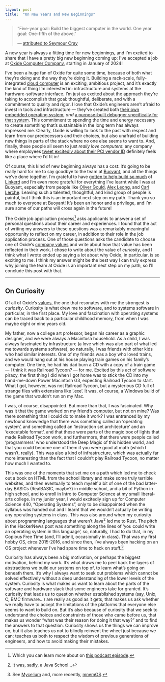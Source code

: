 ```yaml
---
layout: post
title:  "On New Years and New Beginnings"
---
```


> “Five-year goal: Build the biggest computer in the world. One year goal:
> One-fifth of the above.”
>
> — [attributed to Seymour Cray]

A new year is always a fitting time for new beginnings, and I'm excited to share
that I have a pretty big new beginning coming up: I've accepted a job at [Oxide
Computer Company], starting in January of 2024!

I’ve been a huge fan of Oxide for quite some time, because of both what they’re
doing and the way they’re doing it. Building a rack-scale, fully-integrated
[cloud computer] is an exciting, ambitious project, and it’s exactly the kind of
thing I’m interested in: infrastructure and systems at the hardware-software
interface. I’m just as excited about the approach they’re taking to accomplish
that goal: thoughtful, deliberate, and with a commitment to quality and rigor. I
love that Oxide’s engineers aren’t afraid to invest in tools and infrastructure
— they’ve created both [their own embedded operating system][hubris], _and_ [a
purpose-built debugger specifically for that system][humility]. This commitment
to spending the time and energy necessary to create something that’s sustainable
in the long term has always impressed me. Clearly, Oxide is willing to look to
the past with respect and learn from our predecessors and their choices, but
also unafraid of building new things in parts of the stack where no one else
seems to want to. And, finally, these people all seem to just _really love
computers_: any company where employees [tweet excitedly about their PCI vendor
ID][pci-tweet] definitely feels like a place where I’d fit in!

Of course, this kind of new beginning always has a cost: it’s going to
be really hard for me to say goodbye to the team at [Buoyant], and all
the things we’ve done together. I’m grateful to have [gotten to help
build so much][l5d-commits] of [Linkerd] and I’m even more grateful for
everything I’ve learnt while I was at Buoyant, especially from people
like [Oliver Gould], [Alex Leong], and [Carl Lerche]. Leaving such a
talented, thoughtful, and kind group of people is painful, but I think
this is an important next step on my path. Thank you so much to everyone
at Buoyant! It’s been an honor and a privilege, and I’m sure some of our
paths will cross again in the future!

The Oxide job application process[^application] asks applicants to answer a set
of personal questions about their career and experiences. I found that the act of
writing my answers to these questions was a remarkably meaningful opportunity to
reflect on my career, in addition to their role in the job application process.
One of those questions asks the candidate to choose one of Oxide’s [company
values][values] and write about how that value has been reflected in their work. I chose
to write about the value of _curiosity_, and I think what I wrote ended up
saying a lot about why Oxide, in particular, is so exciting to me. I think my
answer might be the best way I can truly express why joining the team at Oxide
is an important next step on my path, so I’ll conclude this post with that.

***

## On Curiosity

Of all of Oxide’s [values], the one that resonates with me the strongest is
*curiosity*. Curiosity is what drew me to software, and to systems software in
particular, in the first place. My love and fascination with operating systems
can be traced back to a particular childhood memory, from when I was maybe eight
or nine years old.

My father, now a college art professor, began his career as a graphic designer,
and we were always a Macintosh household. As a child, I was always fascinated by
infrastructure (a love which was also part of what led me towards systems
software), so naturally, I was friends with other kids who had similar
interests. One of my friends was a boy who loved trains, and we would hang out
at his house playing train games on his family’s computer. One time, he had his
dad burn a CD with a copy of a train game — I think it was Railroad Tycoon? —
for me. Excited by this act of software piracy, the first thing I did when I got
home was to stick the CD into my hand-me-down Power Macintosh G3, expecting
Railroad Tycoon to start. What I got, however, was not Railroad Tycoon, but a
mysterious CD full of strange files with extensions like ‘.exe’. It was, of
course, a Windows build of the game that wouldn’t run on my Mac. 

I was, of course, disappointed. But more than that, I was fascinated. Why was it
that the game worked on my friend’s computer, but not on mine? Was there
something that I could do to make it work? I was entranced by my newfound
knowledge that there was something called an ‘operating system’, and something
called an ‘instruction set architecture’ and an ‘executable format’, and that
these were parts of the magic box of lights that made Railroad Tycoon work, and
furthermore, that there were people called ‘programmers’ who understood the Deep
Magic of this hidden world, and that you could become one of them if you were
good at math (which I wasn’t, really). This was also a kind of infrastructure,
which was actually far more interesting than the fact that I couldn’t play
Railroad Tycoon, no matter how much I wanted to.

This was one of the moments that set me on a path which led me to check out a
book on HTML from the school library and make some truly terrible websites, and
then eventually to teach myself a bit of one of the bad latter-day BASICs
(RealBASIC, maybe?) in middle school, and a bit of Python in high school, and to
enroll in Intro to Computer Science at my small liberal-arts college. In my
junior year, I would excitedly sign up for Computer Science 440, “Operating
Systems”, only to be disappointed when the syllabus was handed out and I learnt
that we wouldn’t actually be writing any operating systems in class. This was
also around when my curiosity about programming languages that weren’t
Java[^java-school] led me to Rust. The pitch in the HackerNews post was
something along the lines of ‘you could write an operating system in this
language’, so, naturally, I had to do that, in my Copious Free Time (and, I’ll
admit, occasionally in class). That was my first hobby OS, circa
2015-2016, and since then, I’ve always been hacking on an OS project whenever
I’ve had spare time to hack on stuff.[^hobby-os]

Curiosity has always been a big motivation, or perhaps the biggest motivation,
behind my work. It’s what draws me to peel back the layers of abstractions we
build our systems on top of, to learn what’s going on beneath them. It’s why I
always want to seek out problems which cannot be solved effectively without a
deep understanding of the lower levels of the system. Curiosity is what makes us
want to learn about the parts of the software and hardware stack that some
engineers take for granted. It’s curiosity that leads us to question whether
established systems (say, Unix, C, BMC firmware…) are really as good as it gets,
that makes us ask whether we really have to accept the limitations of the
platforms that everyone else seems to want to build on. But it’s also because of
curiosity that we seek to understand the choices and constraints of those who
came before us, that makes us wonder “what was their reason for doing it that
way?” and to find the answers to that question. Curiosity shows us the things we
can improve on, but it also teaches us not to blindly reinvent the wheel just
because we can; teaches us both to respect the wisdom of previous generations of
engineers, and how to avoid making their mistakes.

[attributed to Seymour Cray]: https://en.wikipedia.org/wiki/Seymour_Cray#Personal_life
[Oxide Computer Company]: https://oxide.computer
[cloud computer]: https://oxide.computer/blog/the-cloud-computer
[hubris]: https://hubris.oxide.computer/
[humility]: https://github.com/oxidecomputer/humility
[pci-tweet]: https://x.com/jmclulow/status/1229923714218594305
[Buoyant]: https://buoyant.io
[l5d-commits]: https://github.com/linkerd/linkerd2-proxy/commits?author=hawkw
[Linkerd]: https://linkerd.io
[Oliver Gould]: https://github.com/olix0r
[Alex Leong]: https://x.com/alexicographic
[Carl Lerche]: https://carllerche.com/
[values]: https://oxide.computer/principles

[^application]: Which you can learn more about on
    [this podcast episode](https://oxide.computer/podcasts/oxide-and-friends/1590191).

[^java-school]: It was, sadly, a Java School...

[^hobby-os]: See [Mycelium](https://mycelium.elizas.website) and, more recently,
    [mnemOS](https://mnemos.dev).